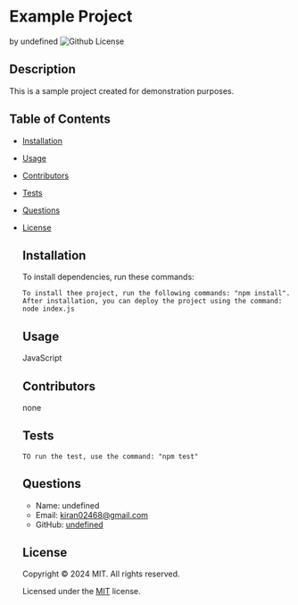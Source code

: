 # Example Project
  by undefined
  ![Github License](https://img.shields.io/badge/license-MIT-yellowgreen.svg)
  
  ## Description 
  This is a sample project created for demonstration purposes.
  
  ## Table of Contents
  * [Installation](#installation)
  * [Usage](#usage)
  * [Contributors](#contributors)
  * [Tests](#tests)
  * [Questions](#questions)
  
* [License](#license)

  
  ## Installation
  
  To install dependencies, run these commands:
     
  ```
  To install thee project, run the following commands: "npm install". After installation, you can deploy the project using the command: node index.js
  ```
  
  ## Usage
  JavaScript
  
  ## Contributors
  none
  
  ## Tests
  
  ```
  TO run the test, use the command: "npm test"
  ```
  
  ## Questions
  * Name: undefined
  * Email: kiran02468@gmail.com
  * GitHub: [undefined](https://github.com/undefined/)
  
  ## License  
    
  Copyright © 2024 MIT. All rights reserved.
  
  Licensed under the [MIT](#license) license.
  